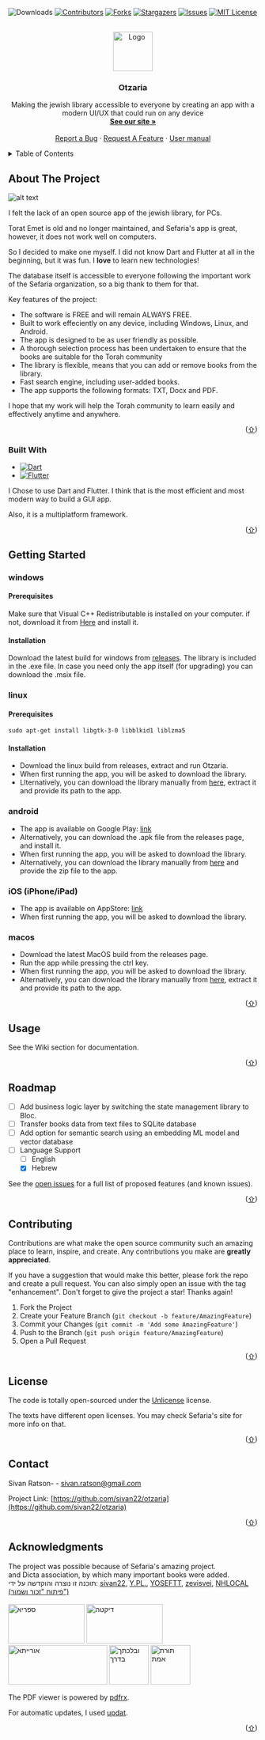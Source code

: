 
<!-- PROJECT SHIELDS -->
<!--
*** I'm using markdown "reference style" links for readability.
*** Reference links are enclosed in brackets [ ] instead of parentheses ( ).
*** See the bottom of this document for the declaration of the reference variables
*** for contributors-url, forks-url, etc. This is an optional, concise syntax you may use.
*** https://www.markdownguide.org/basic-syntax/#reference-style-links
-->
![Downloads][Github-downloads]
[![Contributors][contributors-shield]][contributors-url]
[![Forks][forks-shield]][forks-url]
[![Stargazers][stars-shield]][stars-url]
[![Issues][issues-shield]][issues-url]
[![MIT License][license-shield]][license-url]





<!-- PROJECT LOGO -->
<br />
<div align="center">
  <a href="https://github.com/sivan22/otzaria">
    <img src="images/logo.svg" alt="Logo" width="80" height="80">
  </a>

  <h3 align="center">Otzaria</h3>

  <p align="center">
    Making the jewish library accessible to everyone by creating an app with a modern UI/UX that could run on any device
    <br />
    <a href="https://sivan22.github.io/otzaria-download/"><strong>See our site »</strong></a>
    <br />
    <br/>  
    <a href="https://github.com/sivan22/otzaria/issues/new?labels=bug&template=bug-report---.md">Report a Bug</a>
    ·
    <a href="https://github.com/sivan22/otzaria/issues/new?labels=enhancement&template=feature-request---.md">Request A Feature</a>
    ·
    <a href="https://github.com/sivan22/otzaria/wiki">User manual</a>
  </p>
</div>



<!-- TABLE OF CONTENTS -->
<details>
  <summary>Table of Contents</summary>
  <ol>
    <li>
      <a href="#about-the-project">About The Project</a>
      <ul>
        <li><a href="#built-with">Built With</a></li>
      </ul>
    </li>
    <li>
      <a href="#getting-started">Getting Started</a>
      <ul>
        <li><a href="#prerequisites">Prerequisites</a></li>
        <li><a href="#installation">Installation</a></li>
      </ul>
    </li>
    <li><a href="#usage">Usage</a></li>
    <li><a href="#roadmap">Roadmap</a></li>
    <li><a href="#contributing">Contributing</a></li>
    <li><a href="#license">License</a></li>
    <li><a href="#contact">Contact</a></li>
    <li><a href="#acknowledgments">Acknowledgments</a></li>
  </ol>
</details>



<!-- ABOUT THE PROJECT -->
## About The Project

![alt text](image.png)

I felt the lack of an open source app of the jewish library, for PCs.


Torat Emet is old and no longer maintained, and Sefaria's app is great, however, it does not work well on computers.

So I decided to make one myself. I did not know Dart and Flutter at all in the beginning, but it was fun. I **love** to learn new technologies!

The database itself is accessible to everyone following the important work of the Sefaria organization, so a big thank to them for that.

Key features of the project:
* The software is FREE and will remain ALWAYS FREE.
* Built to work effeciently on any device, including Windows, Linux, and Android.
* The app is designed to be as user friendly as possible.
* A thorough selection process has been undertaken to ensure that the books are suitable for the Torah community
* The library is flexible, means that you can add or remove books from the library.
* Fast search engine, including user-added books.
* The app supports the following formats: TXT, Docx and PDF.

I hope that my work will help the Torah community to learn easily and effectively anytime and anywhere.

<p align="right">(<a href="#readme-top">&#8679;</a>)</p>


### Built With



* [![Dart][dart]][Dart-url]
* [![Flutter][Flutter]][Flutter-url]

I Chose to use Dart and Flutter. I think that is the most efficient and most modern way to build a GUI app.

Also, it is a multiplatform framework.

<p align="right">(<a href="#readme-top">&#8679;</a>)</p>


<!-- GETTING STARTED -->
## Getting Started

### windows
#### Prerequisites
Make sure that Visual C++ Redistributable is installed on your computer. if not, download it from [Here](https://learn.microsoft.com/en-us/cpp/windows/latest-supported-vc-redist?view=msvc-170) and install it.

#### Installation
Download the latest build for windows from [releases](https://github.com/Sivan22/otzaria/releases). 
The library is included in the .exe file.
In case you need only the app itself (for upgrading) you can download the .msix file.

### linux
#### Prerequisites
```sudo apt-get install libgtk-3-0 libblkid1 liblzma5```
#### Installation
* Download the linux build from releases, extract and run Otzaria.
* When first running the app, you will be asked to download the library.
* Llternatively, you can download the library manually from [here](https://github.com/Sivan22/otzaria-library/releases), extract it and provide its path to the app.

### android
* The app is available on Google Play: [link](https://play.google.com/store/apps/details?id=com.mendelg.otzaria&pli=1)
* Alternatively, you can download the .apk file from the releases page, and install it.
* When first running the app, you will be asked to download the library.
* Alternatively, you can download the library manually from [here](https://github.com/Sivan22/otzaria-library/releases) and provide the zip file to the app.

### iOS (iPhone/iPad)
* The app is available on AppStore: [link](https://apps.apple.com/us/app/otzaria/id6738098031)
* When first running the app, you will be asked to download the library.

### macos
* Download the latest MacOS build from the releases page.
* Run the app while pressing the ctrl key.
* When first running the app, you will be asked to download the library.
* Alternatively, you can download the library manually from [here](https://github.com/Sivan22/otzaria-library/releases), extract it and provide its path to the app.



<p align="right">(<a href="#readme-top">&#8679;</a>)</p>


<!-- USAGE EXAMPLES -->
## Usage

See the Wiki section for documentation.

<p align="right">(<a href="#readme-top">&#8679;</a>)</p>


<!-- ROADMAP -->
## Roadmap

- [ ] Add business logic layer by switching the state management library to Bloc.
- [ ] Transfer books data from text files to SQLite database
- [ ] Add option for semantic search using an embedding ML model and vector database
- [ ] Language Support
    - [ ] English
    - [X] Hebrew

See the [open issues](https://github.com/sivan22/otzaria/issues) for a full list of proposed features (and known issues).

<p align="right">(<a href="#readme-top">&#8679;</a>)</p>


<!-- CONTRIBUTING -->
## Contributing

Contributions are what make the open source community such an amazing place to learn, inspire, and create. Any contributions you make are **greatly appreciated**.

If you have a suggestion that would make this better, please fork the repo and create a pull request. You can also simply open an issue with the tag "enhancement".
Don't forget to give the project a star! Thanks again!

1. Fork the Project
2. Create your Feature Branch (`git checkout -b feature/AmazingFeature`)
3. Commit your Changes (`git commit -m 'Add some AmazingFeature'`)
4. Push to the Branch (`git push origin feature/AmazingFeature`)
5. Open a Pull Request

<p align="right">(<a href="#readme-top">&#8679;</a>)</p>


<!-- LICENSE -->
## License

The code is totally open-sourced under the [Unlicense](https://unlicense.org/) license.

The texts have different open licenses. You may check Sefaria's site for more info on that.

<p align="right">(<a href="#readme-top">&#8679;</a>)</p>


<!-- CONTACT -->
## Contact

Sivan Ratson-  - sivan.ratson@gmail.com

Project Link: [https://github.com/sivan22/otzaria](https://github.com/sivan22/otzaria)

<p align="right">(<a href="#readme-top">&#8679;</a>)</p>


<!-- ACKNOWLEDGMENTS -->
## Acknowledgments

The project was possible because of Sefaria's amazing project. 
<br>
and Dicta association, by which many important books were added.
<br>
תוכנה זו נוצרה והוקדשה על ידי: [sivan22](https://github.com/Sivan22), [Y.PL.](https://github.com/Y-PLONI), [YOSEFTT](https://github.com/YOSEFTT), [zevisvei](https://github.com/zevisvei), [NHLOCAL (פיתוח "זכור ושמור")](https://github.com/NHLOCAL/Shamor-Zachor)
<br>
<br>
<a href="https://www.sefaria.org/texts" title="ספריא" target="_blank"><img src="images/safria logo.png" alt="ספריא" width="154" height="80"/></a>
<a href="https://github.com/Dicta-Israel-Center-for-Text-Analysis/Dicta-Library-Download" title="דיקטה" target="_blank"><img src="images/dicta_logo.jpg" alt="דיקטה" width="154" height="80"/></a>
<a href="https://github.com/MosheWagner/Orayta-Books" title="אורייתא" target="_blank"><img src="images/Orayta.png" alt="אורייתא" width="200" height="80"/></a>
<a href="http://mobile.tora.ws" title="ובלכתך בדרך" target="_blank"><img src="images/OnYourWay_logo.jpg" alt="ובלכתך בדרך" width="80" height="80"/></a>
<a href="http://www.toratemetfreeware.com/index.html?downloads;1;" title="תורת אמת" target="_blank"><img src="images/toratemet.png" alt="תורת אמת" width="80" height="80"/></a>
<!--a href="https://github.com/projectbenyehuda/public_domain_dump" title="פרוייקט בן יהודה" target="_blank"><img src="images/Project Ben-Yehuda logo.jpg" alt="פרוייקט בן יהודה" width="80" height="80"/></a -->

The PDF viewer is powered by [pdfrx](https://pub.dev/packages/pdfrx).

For automatic updates, I used [updat](https://pub.dev/packages/updat).

<p align="right">(<a href="#readme-top">&#8679;</a>)</p>


<!-- MARKDOWN LINKS & IMAGES -->
<!-- https://www.markdownguide.org/basic-syntax/#reference-style-links -->
[contributors-shield]: https://img.shields.io/github/contributors/sivan22/otzaria.svg?style=for-the-badge
[contributors-url]: https://github.com/sivan22/otzaria/graphs/contributors
[forks-shield]: https://img.shields.io/github/forks/sivan22/otzaria.svg?style=for-the-badge
[forks-url]: https://github.com/sivan22/otzaria/network/members
[stars-shield]: https://img.shields.io/github/stars/sivan22/otzaria.svg?style=for-the-badge
[stars-url]: https://github.com/sivan22/otzaria/stargazers
[issues-shield]: https://img.shields.io/github/issues/sivan22/otzaria.svg?style=for-the-badge
[issues-url]: https://github.com/sivan22/otzaria/issues
[Github-downloads]: https://img.shields.io/github/downloads/sivan22/otzaria/total.svg?style=for-the-badge
[license-shield]: https://img.shields.io/github/license/sivan22/otzaria.svg?style=for-the-badge
[license-url]: https://github.com/sivan22/otzaria/blob/master/LICENSE.txt
[linkedin-shield]: https://img.shields.io/badge/-LinkedIn-black.svg?style=for-the-badge&logo=linkedin&colorB=555
[linkedin-url]: https://linkedin.com/in/othneildrew
[product-screenshot]: images/screenshot.png
[dart]: https://img.shields.io/badge/dart-000000?style=for-the-badge&logo=dart&logoColor=61DAFB
[Dart-url]: https://dart.dev/
[Flutter]: https://img.shields.io/badge/Flutter-20232A?style=for-the-badge&logo=flutter&logoColor=61DAFB
[Flutter-url]: https://flutter.dev/
[Vue.js]: https://img.shields.io/badge/Vue.js-35495E?style=for-the-badge&logo=vuedotjs&logoColor=4FC08D
[Vue-url]: https://vuejs.org/
[Angular.io]: https://img.shields.io/badge/Angular-DD0031?style=for-the-badge&logo=angular&logoColor=white
[Angular-url]: https://angular.io/
[Svelte.dev]: https://img.shields.io/badge/Svelte-4A4A55?style=for-the-badge&logo=svelte&logoColor=FF3E00
[Svelte-url]: https://svelte.dev/
[Laravel.com]: https://img.shields.io/badge/Laravel-FF2D20?style=for-the-badge&logo=laravel&logoColor=white
[Laravel-url]: https://laravel.com
[Bootstrap.com]: https://img.shields.io/badge/Bootstrap-563D7C?style=for-the-badge&logo=bootstrap&logoColor=white
[Bootstrap-url]: https://getbootstrap.com
[JQuery.com]: https://img.shields.io/badge/jQuery-0769AD?style=for-the-badge&logo=jquery&logoColor=white
[JQuery-url]: https://jquery.com
